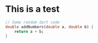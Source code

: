 # This is a test

```dart
// Some random dart code
double addNumbers(double a, double b) {
    return a + b;
}
```
